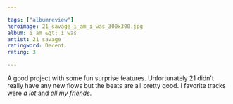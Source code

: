 ```yaml
---

tags: ["albumreview"]
heroimage: 21_savage_i_am_i_was_300x300.jpg
album: i am &gt; i was
artist: 21 savage
ratingword: Decent.
rating: 3

---
```


A good project with some fun surprise features. Unfortunately 21 didn't really have any new flows but the beats are all pretty good. I favorite tracks were *a lot* and *all my friends*.
